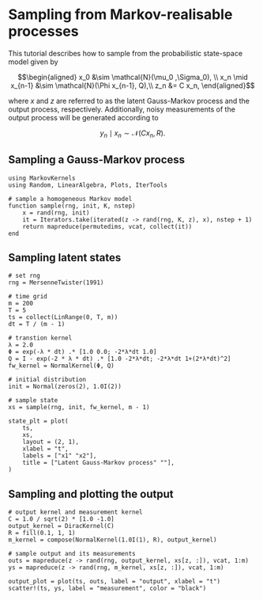 # Sampling from Markov-realisable processes

This tutorial describes how to sample from the probabilistic state-space model given by

```math
\begin{aligned}
x_0 &\sim \mathcal{N}(\mu_0 ,\Sigma_0), \\
x_n \mid x_{n-1} &\sim \mathcal{N}(\Phi  x_{n-1}, Q),\\
z_n &= C x_n,
\end{aligned}
```

where $x$ and $z$ are referred to as the latent Gauss-Markov process and the output process, respectively.
Additionally, noisy measurements of the output process will be generated according to

```math
y_n \mid x_n \sim \mathcal{N}(Cx_n,R).
```

## Sampling a Gauss-Markov process
```@example 1
using MarkovKernels
using Random, LinearAlgebra, Plots, IterTools

# sample a homogeneous Markov model
function sample(rng, init, K, nstep)
    x = rand(rng, init)
    it = Iterators.take(iterated(z -> rand(rng, K, z), x), nstep + 1)
    return mapreduce(permutedims, vcat, collect(it))
end
```

## Sampling latent states
```@example 1
# set rng
rng = MersenneTwister(1991)

# time grid
m = 200
T = 5
ts = collect(LinRange(0, T, m))
dt = T / (m - 1)

# transtion kernel
λ = 2.0
Φ = exp(-λ * dt) .* [1.0 0.0; -2*λ*dt 1.0]
Q = I - exp(-2 * λ * dt) .* [1.0 -2*λ*dt; -2*λ*dt 1+(2*λ*dt)^2]
fw_kernel = NormalKernel(Φ, Q)

# initial distribution
init = Normal(zeros(2), 1.0I(2))

# sample state
xs = sample(rng, init, fw_kernel, m - 1)

state_plt = plot(
    ts,
    xs,
    layout = (2, 1),
    xlabel = "t",
    labels = ["x1" "x2"],
    title = ["Latent Gauss-Markov process" ""],
)
```

## Sampling and plotting the output

```@example 1
# output kernel and measurement kernel
C = 1.0 / sqrt(2) * [1.0 -1.0]
output_kernel = DiracKernel(C)
R = fill(0.1, 1, 1)
m_kernel = compose(NormalKernel(1.0I(1), R), output_kernel)

# sample output and its measurements
outs = mapreduce(z -> rand(rng, output_kernel, xs[z, :]), vcat, 1:m)
ys = mapreduce(z -> rand(rng, m_kernel, xs[z, :]), vcat, 1:m)

output_plot = plot(ts, outs, label = "output", xlabel = "t")
scatter!(ts, ys, label = "measurement", color = "black")
```
